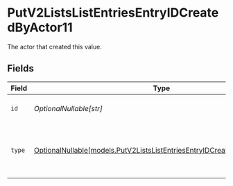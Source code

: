 # PutV2ListsListEntriesEntryIDCreatedByActor11

The actor that created this value.


## Fields

| Field                                                                                                                                      | Type                                                                                                                                       | Required                                                                                                                                   | Description                                                                                                                                |
| ------------------------------------------------------------------------------------------------------------------------------------------ | ------------------------------------------------------------------------------------------------------------------------------------------ | ------------------------------------------------------------------------------------------------------------------------------------------ | ------------------------------------------------------------------------------------------------------------------------------------------ |
| `id`                                                                                                                                       | *OptionalNullable[str]*                                                                                                                    | :heavy_minus_sign:                                                                                                                         | An ID to identify the actor.                                                                                                               |
| `type`                                                                                                                                     | [OptionalNullable[models.PutV2ListsListEntriesEntryIDCreatedByActorType11]](../models/putv2listslistentriesentryidcreatedbyactortype11.md) | :heavy_minus_sign:                                                                                                                         | The type of actor. [Read more information on actor types here](/docs/actors).                                                              |